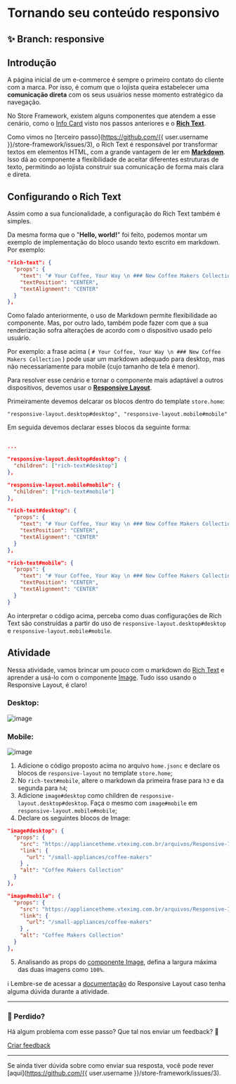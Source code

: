 # Tornando seu conteúdo responsivo

## :sparkles: **Branch:** responsive

## Introdução

A página inicial de um e-commerce é sempre o primeiro contato do cliente com a marca. Por isso, é comum que o lojista queira estabelecer uma **comunicação direta** com os seus usuários nesse momento estratégico da navegação.

No Store Framework, existem alguns componentes que atendem a esse cenário, como o [Info Card](https://vtex.io/docs/components/all/vtex.store-components/info-card) visto nos passos anteriores e o [**Rich Text**](https://vtex.io/docs/components/all/vtex.rich-text/).

Como vimos no [terceiro passo](https://github.com/{{ user.username }}/store-framework/issues/3), o Rich Text é responsável por transformar textos em elementos HTML, com a grande vantagem de ler em [**Markdown**](https://www.markdownguide.org/). Isso dá ao componente a flexibilidade de aceitar diferentes estruturas de texto, permitindo ao lojista construir sua comunicação de forma mais clara e direta.

## Configurando o Rich Text

Assim como a sua funcionalidade, a configuração do Rich Text também é simples.

Da mesma forma que o "**Hello, world!**" foi feito, podemos montar um exemplo de implementação do bloco usando texto escrito em markdown. Por exemplo:

```json
"rich-text": {
  "props": {
    "text": "# Your Coffee, Your Way \n ### New Coffee Makers Collection",
    "textPosition": "CENTER",
    "textAlignment": "CENTER"
  }
},
```

Como falado anteriormente, o uso de Markdown permite flexibilidade ao componente. Mas, por outro lado, também pode fazer com que a sua renderização sofra alterações de acordo com o dispositivo usado pelo usuário.

Por exemplo: a frase acima ( `# Your Coffee, Your Way \n ### New Coffee Makers Collection` ) pode usar um markdown adequado para desktop, mas não necessariamente para mobile (cujo tamanho de tela é menor).

Para resolver esse cenário e tornar o componente mais adaptável a outros dispositivos, devemos usar o [**Responsive Layout**](https://vtex.io/docs/components/layout/vtex.responsive-layout).


Primeiramente devemos delcarar os blocos dentro do template `store.home`:

`"responsive-layout.desktop#desktop",
 "responsive-layout.mobile#mobile"`


Em seguida devemos declarar esses blocos da seguinte forma:

```json

...

"responsive-layout.desktop#desktop": {
  "children": ["rich-text#desktop"]
},

"responsive-layout.mobile#mobile": {
  "children": ["rich-text#mobile"]
},

"rich-text#desktop": {
  "props": {
    "text": "# Your Coffee, Your Way \n ### New Coffee Makers Collection",
    "textPosition": "CENTER",
    "textAlignment": "CENTER"
  }
},

"rich-text#mobile": {
  "props": {
    "text": "# Your Coffee, Your Way \n ### New Coffee Makers Collection",
    "textPosition": "CENTER",
    "textAlignment": "CENTER"
  }
}
```

Ao interpretar o código acima, perceba como duas configurações de Rich Text são construídas a partir do uso de `responsive-layout.desktop#desktop` e `responsive-layout.mobile#mobile`. 

## Atividade

Nessa atividade, vamos brincar um pouco com o markdown do [Rich Text](https://vtex.io/docs/components/all/vtex.rich-text/) e aprender a usá-lo com o componente [Image](https://vtex.io/docs/components/all/vtex.store-components/image). Tudo isso usando o Responsive Layout, é claro!

### Desktop:

![image](https://user-images.githubusercontent.com/12139385/70152049-414c3500-168b-11ea-8da3-4f4ce0f5fee6.png)

### Mobile:

![image](https://user-images.githubusercontent.com/12139385/70152883-bf5d0b80-168c-11ea-81e0-25be5ed3d5ce.png)

1. Adicione o código proposto acima no arquivo `home.jsonc` e declare os blocos de `responsive-layout` no template `store.home`;
2. No `rich-text#mobile`, altere o markdown da primeira frase para `h3` e da segunda para `h4`;
3. Adicione `image#desktop` como children de `responsive-layout.desktop#desktop`. Faça o mesmo com `image#mobile`  em `responsive-layout.mobile#mobile`;
4. Declare os seguintes blocos de Image:

```json
"image#desktop": {
  "props": {
    "src": "https://appliancetheme.vteximg.com.br/arquivos/Responsive-Image-Desktop.jpg?q=1",
    "link": {
      "url": "/small-appliances/coffee-makers"
    } ,
    "alt": "Coffee Makers Collection"
  }
},

"image#mobile": {
  "props": {
    "src": "https://appliancetheme.vteximg.com.br/arquivos/Responsive-Image-Mobile.jpg?q=1",
    "link": {
      "url": "/small-appliances/coffee-makers"
    } ,
    "alt": "Coffee Makers Collection"
  }
},
```

5. Analisando as props do [componente Image](https://vtex.io/docs/components/general/vtex.store-components/image), defina a largura máxima das duas imagens como `100%`.

:information_source: Lembre-se de acessar a [documentação]((https://vtex.io/docs/components/layout/vtex.responsive-layout)) do Responsive Layout caso tenha alguma dúvida durante a atividade.

---

### :no_entry_sign: Perdido? 

Há algum problema com esse passo? Que tal nos enviar um feedback? :pray:

[Criar feedback](https://docs.google.com/forms/d/e/1FAIpQLSeaWrm0Hogm-txm5Ww6mUa68eDuE3WnpFjUSVJ3Wi3dnmCb7A/viewform?usp=pp_url&entry.1784529524=Tornando+seu+conte%C3%BAdo+responsivo) 

----

Se ainda tiver dúvida sobre como enviar sua resposta, você pode rever [aqui](https://github.com/{{ user.username }}/store-framework/issues/3).
